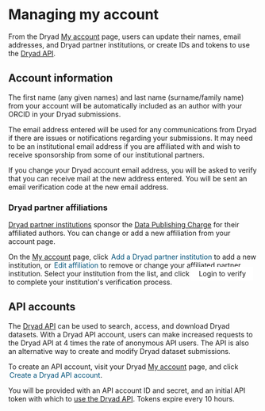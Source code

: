 <h1>Managing my account</h1>

From the Dryad [My account](/account) page, users can update their names, email addresses, and Dryad partner institutions, or create IDs and tokens to use the [Dryad API](/api).

## Account information

The first name (any given names) and last name (surname/family name) from your account will be automatically included as an author with your ORCID in your Dryad submissions.

The email address entered will be used for any communications from Dryad if there are issues or notifications regarding your submissions. It may need to be an institutional email address if you are affiliated with and wish to receive sponsorship from some of our institutional partners. 

If you change your Dryad account email address, you will be asked to verify that you can receive mail at the new address entered. You will be sent an email verification code at the new email address.

### Dryad partner affiliations

[Dryad partner institutions](/about#our-partners) sponsor the [Data Publishing Charge](/help/requirements/costs) for their affiliated authors. You can change or add a new affiliation from your account page.

On the [My account](/account) page, click <span role="emphasis" class="o-button__plain-text7" disabled="" style="color: #00527A"><i class="fa fa-plus-circle" aria-hidden="true" style="margin-right: .25ch"></i>Add a Dryad partner institution</span> to add a new institution, or <span role="emphasis" class="o-button__plain-text7" disabled="" style="color: #00527A"><i class="fa fa-pencil" aria-hidden="true" style="margin-right: .25ch"></i>Edit affiliation</span> to remove or change your affiliated partner institution. Select your institution from the list, and click <span role="emphasis" class="t-login__buttonlink" disabled="" style="background-color: white; padding: 5px 15px">Login to verify</span> to complete your institution's verification process.

## API accounts

The [Dryad API](/api) can be used to search, access, and download Dryad datasets. With a Dryad API account, users can make increased requests to the Dryad API at 4 times the rate of anonymous API users. The API is also an alternative way to create and modify Dryad dataset submissions.

To create an API account, visit your Dryad [My account](/account) page, and click <span role="emphasis" class="o-button__plain-textlink" disabled="" style="color: #00527A"><i class="fas fa-user-gear" aria-hidden="true" style="margin-right: .25ch"></i>Create a Dryad API account</span>. 

You will be provided with an API account ID and secret, and an initial API token with which to [use the Dryad API](https://github.com/datadryad/dryad-app/blob/main/documentation/apis/api_accounts.md). Tokens expire every 10 hours.